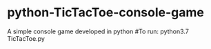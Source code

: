 # python-TicTacToe-console-game
A simple console game developed in python
#To run:
  python3.7 TicTacToe.py
